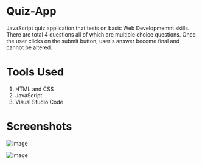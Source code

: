 # Quiz-App
JavaScript quiz application that tests on basic Web Developmemnt skills. There are total 4 questions all of which are multiple choice questions. Once the user clicks on the submit button, user's answer become final and cannot be altered.

# Tools Used
1) HTML and CSS
2) JavaScript
3) Visual Studio Code

# Screenshots
![image](https://user-images.githubusercontent.com/67178658/152165600-fc933293-9c1c-420d-af76-7e4463cc625b.png)


![image](https://user-images.githubusercontent.com/67178658/152165702-b69ac4a0-dbd8-4c3e-aa13-a6292aad6d69.png)
